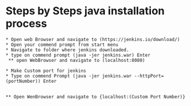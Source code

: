 # Steps by Steps java installation process
	* Open web Browser and navigate to (https://jenkins.io/download/)
	* Open your commend prompt from start menu
	* Navigate to folder where jenkins downloaded.
	* type on commend prompt (java -jer jenkins.war) Enter
	 ** open WebBrowser and navigate to (localhost:8080) 

	* Make Custom port for jenkins 
	* Type on commend Prompt (java -jer jenkins.war --httpPort=(portNumber)) Enter
		

	** Open WenBrowser and navigate to {localhost:(Custom Port Number)}

